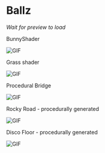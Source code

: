 # Ballz
*Wait for preview to load*

BunnyShader

![GIF](Preview/bunnyShader.gif "Bunny Shader")

Grass shader

![GIF](Preview/grassShader.gif "Grass Shader")

Procedural Bridge

![GIF](Preview/proceduralBridge.gif "Procedural Bridge")

Rocky Road - procedurally generated

![GIF](Preview/RockyRoad.gif "Rocky Road")

Disco Floor - procedurally generated

![GIF](Preview/DiscoFloor.gif "Disco Floor")
